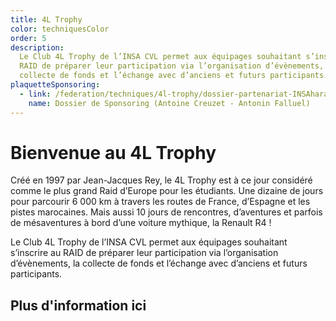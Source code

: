 ```yaml
---
title: 4L Trophy
color: techniquesColor
order: 5
description:
  Le Club 4L Trophy de l’INSA CVL permet aux équipages souhaitant s’inscrire au
  RAID de préparer leur participation via l’organisation d’évènements, la
  collecte de fonds et l’échange avec d’anciens et futurs participants.
plaquetteSponsoring:
  - link: /federation/techniques/4l-trophy/dossier-partenariat-INSAhara.pdf
    name: Dossier de Sponsoring (Antoine Creuzet - Antonin Falluel)
---
```


# Bienvenue au 4L Trophy

Créé en 1997 par Jean-Jacques Rey, le 4L Trophy est à ce jour considéré comme le
plus grand Raid d’Europe pour les étudiants. Une dizaine de jours pour parcourir
6 000 km à travers les routes de France, d’Espagne et les pistes marocaines.
Mais aussi 10 jours de rencontres, d’aventures et parfois de mésaventures à bord
d’une voiture mythique, la Renault R4 !

<campus-center>
  <campus-responsive-image
    folder-name="federation/techniques/4l-trophy"
    name="picture-1.jpg"
    max-width="800">
  </campus-responsive-image>
</campus-center>

Le Club 4L Trophy de l’INSA CVL permet aux équipages souhaitant s’inscrire au
RAID de préparer leur participation via l’organisation d’évènements, la collecte
de fonds et l’échange avec d’anciens et futurs participants.

<campus-center>
  <campus-responsive-image
    folder-name="federation/techniques/4l-trophy"
    name="picture-2.jpg"
    max-width="800">
  </campus-responsive-image>
</campus-center>

## Plus d'information ici

<campus-download-links :files="plaquetteSponsoring" :color="color"></campus-download-links>

<!-- <embed src="/federation/techniques/4l-trophy/dossier-partenariat-INSAhara.pdf" type="application/pdf" width="100%" height="600"></embed> -->
